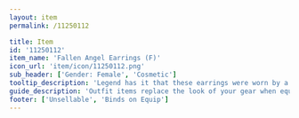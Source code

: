 ```yaml
---
layout: item
permalink: /11250112

title: Item
id: '11250112'
item_name: 'Fallen Angel Earrings (F)'
icon_url: 'item/icon/11250112.png'
sub_header: ['Gender: Female', 'Cosmetic']
tooltip_description: 'Legend has it that these earrings were worn by a fallen angel.'
guide_description: 'Outfit items replace the look of your gear when equipped.'
footer: ['Unsellable', 'Binds on Equip']
---
```

